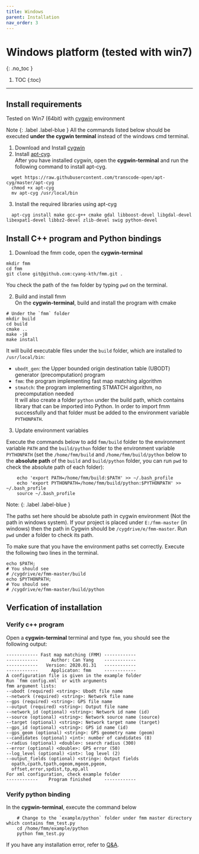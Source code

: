 ```yaml
---
title: Windows
parent: Installation
nav_order: 3
---
```


# Windows platform (tested with win7)
{: .no_toc }

1. TOC
{:toc}
---

## Install requirements

Tested on Win7 (64bit) with [cygwin](https://www.cygwin.com/) environment

Note
{: .label .label-blue }
All the commands listed below should be executed **under the cygwin terminal** instead of
the windows cmd terminal.

1. Download and Install [cygwin](https://www.cygwin.com/)  
2. Install [apt-cyg](https://github.com/transcode-open/apt-cyg).  
After you have installed cygwin, open the **cygwin-terminal** and run the following command to install apt-cyg.  
```
  wget https://raw.githubusercontent.com/transcode-open/apt-cyg/master/apt-cyg
  chmod +x apt-cyg
  mv apt-cyg /usr/local/bin
```  
3. Install the required libraries using apt-cyg  
```
  apt-cyg install make gcc-g++ cmake gdal libboost-devel libgdal-devel libexpat1-devel libbz2-devel zlib-devel swig python-devel
```  

## Install C++ program and Python bindings

1. Download the fmm code, open the **cygwin-terminal**  
```
mkdir fmm
cd fmm
git clone git@github.com:cyang-kth/fmm.git .
```  
You check the path of the `fmm` folder by typing `pwd` on the terminal.

2. Build and install fmm  
On the **cygwin-terminal**, build and install the program with cmake  
```
# Under the `fmm` folder
mkdir build
cd build
cmake ..
make -j8
make install
```  
It will build executable files under the `build` folder, which are installed to `/usr/local/bin`:
- `ubodt_gen`: the Upper bounded origin destination table (UBODT) generator (precomputation) program
- `fmm`: the program implementing fast map matching algorithm
- `stmatch`: the program implementing STMATCH algorithm, no precomputation needed  
It will also create a folder `python` under the build path, which contains library that can
be imported into Python. In order to import fmm successfully and that folder must be added to the environment variable `PYTHONPATH`.  
3. Update environment variables  

Execute the commands below to add `fmm/build` folder to the environment variable `PATH` and the `build/python` folder to the environment variable `PYTHONPATH` (set the `/home/fmm/build` and `/home/fmm/build/python` below to the **absolute path** of the `build` and `build/python` folder, you can run `pwd` to check the absolute path of each folder):
```
    echo 'export PATH=/home/fmm/build:$PATH' >> ~/.bash_profile
    echo 'export PYTHONPATH=/home/fmm/build/python:$PYTHONPATH' >> ~/.bash_profile
    source ~/.bash_profile
```

Note:
{: .label .label-blue }

The paths set here should be absolute path in cygwin environment (Not the path in windows system). If your project is placed under `E:/fmm-master` (in windows) then the path in Cygwin should be `/cygdrive/e/fmm-master`. Run `pwd` under a folder to check its path.

To make sure that you have the environment paths set correctly. Execute the following two lines in the terminal.

```
echo $PATH;
# You should see
# /cygdrive/e/fmm-master/build
echo $PYTHONPATH;
# You should see
# /cygdrive/e/fmm-master/build/python 
```


## Verfication of installation

### Verify c++ program  
Open a **cygwin-terminal** terminal and type `fmm`, you should see the following output:
```
------------ Fast map matching (FMM) ------------
------------     Author: Can Yang    ------------
------------   Version: 2020.01.31   ------------
------------     Applicaton: fmm     ------------
A configuration file is given in the example folder
Run `fmm config.xml` or with arguments
fmm argument lists:
--ubodt (required) <string>: Ubodt file name
--network (required) <string>: Network file name
--gps (required) <string>: GPS file name
--output (required) <string>: Output file name
--network_id (optional) <string>: Network id name (id)
--source (optional) <string>: Network source name (source)
--target (optional) <string>: Network target name (target)
--gps_id (optional) <string>: GPS id name (id)
--gps_geom (optional) <string>: GPS geometry name (geom)
--candidates (optional) <int>: number of candidates (8)
--radius (optional) <double>: search radius (300)
--error (optional) <double>: GPS error (50)
--log_level (optional) <int>: log level (2)
--output_fields (optional) <string>: Output fields
  opath,cpath,tpath,ogeom,mgeom,pgeom,
  offset,error,spdist,tp,ep,all
For xml configuration, check example folder
------------    Program finished     ------------
```  
### Verify python binding  
In the **cygwin-terminal**, execute the command below
```
    # Change to the `example/python` folder under fmm master directory which contains fmm_test.py
    cd /home/fmm/example/python
    python fmm_test.py
```

If you have any installation error, refer to [Q&A](/docs/installation/qa).
